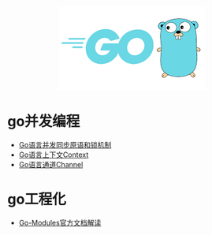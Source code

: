 <div align=center width=100%><img src="/assets/logo.jpg"/></div>

# go并发编程

* [Go语言并发同步原语和锁机制](docs/Go语言并发同步原语和锁.md)
* [Go语言上下文Context](/docs/Go语言上下文Context.md)
* [Go语言通道Channel](/docs/Go语言通道Channel.md)

# go工程化

* [Go-Modules官方文档解读](docs/Go-Modules官方文档解读.md)